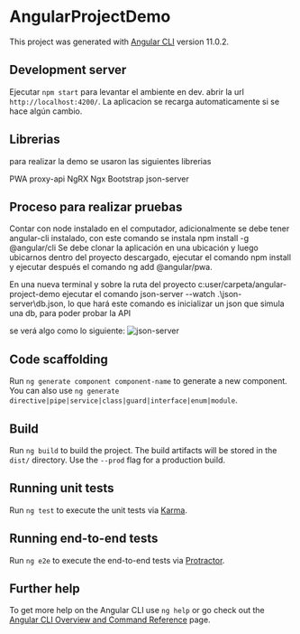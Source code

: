 # AngularProjectDemo

This project was generated with [Angular CLI](https://github.com/angular/angular-cli) version 11.0.2.

## Development server

Ejecutar `npm start` para levantar el ambiente en dev. abrir la url `http://localhost:4200/`. La aplicacion se recarga automaticamente si se hace algún cambio.

## Librerias
para realizar la demo se usaron las siguientes librerias

PWA
proxy-api
NgRX
Ngx Bootstrap
json-server
## Proceso para realizar pruebas
Contar con node instalado en el computador, adicionalmente se debe tener angular-cli instalado, con este comando se instala npm install -g @angular/cli
Se debe clonar la aplicación en una ubicación y luego ubicarnos dentro del proyecto descargado, ejecutar el comando npm install y ejecutar después el comando ng add @angular/pwa.

En una nueva terminal y sobre la ruta del proyecto c:user/carpeta/angular-project-demo ejecutar el comando json-server --watch .\json-server\db.json, lo que hará este comando es inicializar un json que simula una db, para poder probar la API

se verá algo como lo siguiente:
![json-server](https://user-images.githubusercontent.com/22681704/100566447-08da3980-3294-11eb-9f55-7424a277e98c.PNG)

## Code scaffolding

Run `ng generate component component-name` to generate a new component. You can also use `ng generate directive|pipe|service|class|guard|interface|enum|module`.

## Build

Run `ng build` to build the project. The build artifacts will be stored in the `dist/` directory. Use the `--prod` flag for a production build.

## Running unit tests

Run `ng test` to execute the unit tests via [Karma](https://karma-runner.github.io).

## Running end-to-end tests

Run `ng e2e` to execute the end-to-end tests via [Protractor](http://www.protractortest.org/).

## Further help

To get more help on the Angular CLI use `ng help` or go check out the [Angular CLI Overview and Command Reference](https://angular.io/cli) page.
